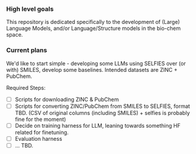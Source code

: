 ### High level goals

This repository is dedicated specifically to the development of (Large) Language Models, and/or Language/Structure models in the bio-chem space. 



### Current plans
We'd like to start simple - developing some LLMs using SELFIES over (or with) SMILES, develop some baselines. Intended datasets are ZINC + PubChem.

Required Steps:

- [ ] Scripts for downloading ZINC & PubChem
- [ ] Scripts for converting ZINC/PubChem from SMILES to SELFIES, format TBD. (CSV of original columns (including SMILES) + selfies is probably fine for the moment)
- [ ] Decide on training harness for LLM, leaning towards something HF related for finetuning.
- [ ] Evaluation harness
- [ ] ... TBD.
